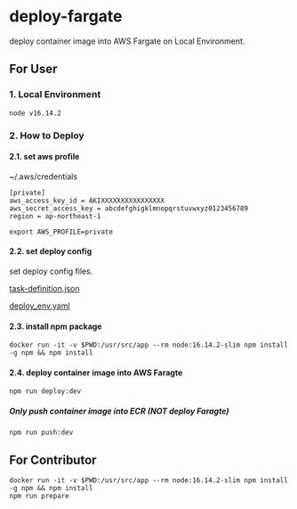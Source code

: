 # deploy-fargate

deploy container image into AWS Fargate on Local Environment.

## For User

### 1. Local Environment

```
node v16.14.2
```

### 2. How to Deploy

#### 2.1. set aws profile

~/.aws/credentials

```
[private]
aws_access_key_id = AKIXXXXXXXXXXXXXXXX
aws_secret_access_key = abcdefghigklmnopqrstuvwxyz0123456789
region = ap-northeast-1
```

```
export AWS_PROFILE=private
```

#### 2.2. set deploy config

set deploy config files.

[task-definition.json](./example/task-definition.json)

[deploy_env.yaml](./example/deploy_env.yaml)

#### 2.3. install npm package

```
docker run -it -v $PWD:/usr/src/app --rm node:16.14.2-slim npm install -g npm && npm install
```

#### 2.4. deploy container image into AWS Faragte

```
npm run deploy:dev
```

##### Only push container image into ECR (NOT deploy Faragte)

```
npm run push:dev
```

## For Contributor

```
docker run -it -v $PWD:/usr/src/app --rm node:16.14.2-slim npm install -g npm && npm install
npm run prepare
```
